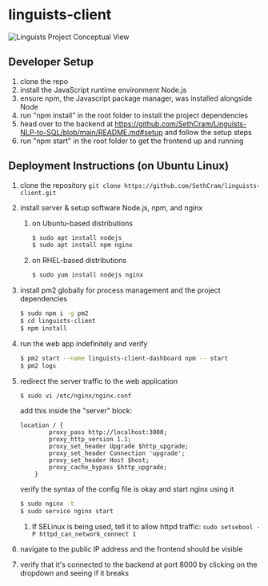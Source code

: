 # linguists-client
![Linguists Project Conceptual View](https://user-images.githubusercontent.com/86444777/219822992-974e45b1-fb9a-4600-90f9-78c37d9c9c89.png)

## Developer Setup
1. clone the repo
2. install the JavaScript runtime environment Node.js 
3. ensure npm, the Javascript package manager, was installed alongside Node
4. run "npm install" in the root folder to install the project dependencies
5. head over to the backend at https://github.com/SethCram/Linguists-NLP-to-SQL/blob/main/README.md#setup and follow the setup steps
6. run "npm start" in the root folder to get the frontend up and running

## Deployment Instructions (on Ubuntu Linux)
1. clone the repository `git clone https://github.com/SethCram/linguists-client.git`
2. install server & setup software Node.js, npm, and nginx
    1. on Ubuntu-based distributions
        ```sh
        $ sudo apt install nodejs
        $ sudo apt install npm nginx
        ```
    2. on RHEL-based distributions
        ```sh
        $ sudo yum install nodejs nginx
        ```
3. install pm2 globally for process management and the project dependencies 
    ```sh
    $ sudo npm i -g pm2
    $ cd linguists-client
    $ npm install
    ```
4. run the web app indefinitely and verify
    ```sh
    $ pm2 start --name linguists-client-dashboard npm -- start
    $ pm2 logs 
    ```
5. redirect the server traffic to the web application
    ```sh
    $ sudo vi /etc/nginx/nginx.conf
    ```
    add this inside the "server" block:
    ```
    location / {
            proxy_pass http://localhost:3000;
            proxy_http_version 1.1;
            proxy_set_header Upgrade $http_upgrade;
            proxy_set_header Connection 'upgrade';
            proxy_set_header Host $host;
            proxy_cache_bypass $http_upgrade;
        }
    ```
    verify the syntax of the config file is okay and start nginx using it
    ```sh
    $ sudo nginx -t
    $ sudo service nginx start
    ```
    1. If SELinux is being used, tell it to allow httpd traffic: `sudo setsebool -P httpd_can_network_connect 1`
        
6. navigate to the public IP address and the frontend should be visible 
7. verify that it's connected to the backend at port 8000 by clicking on the dropdown and seeing if it breaks
